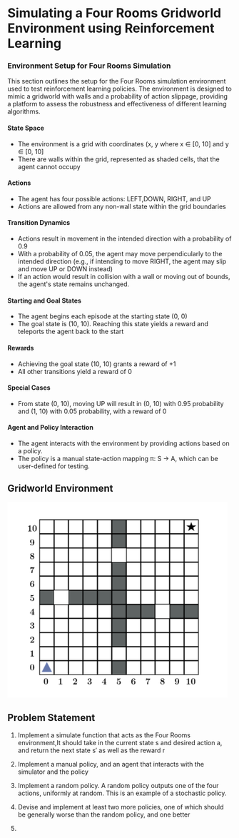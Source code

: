 # Simulating a Four Rooms Gridworld Environment using Reinforcement Learning

### Environment Setup for Four Rooms Simulation

This section outlines the setup for the Four Rooms simulation environment used to test reinforcement learning policies. The environment is designed to mimic a gridworld with walls and a probability of action slippage, providing a platform to assess the robustness and effectiveness of different learning algorithms.

#### State Space
- The environment is a grid with coordinates (x, y where x ∈ [0, 10] and y ∈ [0, 10]
- There are walls within the grid, represented as shaded cells, that the agent cannot occupy

#### Actions
- The agent has four possible actions: LEFT,DOWN, RIGHT, and UP
- Actions are allowed from any non-wall state within the grid boundaries

#### Transition Dynamics
- Actions result in movement in the intended direction with a probability of 0.9
- With a probability of 0.05, the agent may move perpendicularly to the intended direction (e.g., if intending to move RIGHT, the agent may slip and move UP or DOWN instead)
- If an action would result in collision with a wall or moving out of bounds, the agent's state remains unchanged.

#### Starting and Goal States
- The agent begins each episode at the starting state (0, 0)
- The goal state is (10, 10). Reaching this state yields a reward and teleports the agent back to the start

#### Rewards
- Achieving the goal state (10, 10) grants a reward of +1
- All other transitions yield a reward of 0

#### Special Cases
- From state (0, 10), moving UP will result in (0, 10) with 0.95 probability and (1, 10) with 0.05 probability, with a reward of 0

#### Agent and Policy Interaction
- The agent interacts with the environment by providing actions based on a policy.
- The policy is a manual state-action mapping π: S → A, which can be user-defined for testing.

## Gridworld Environment

![Screenshot](https://github.com/PShru2000/Gridworld-simulation-using-Reinforcement-Learning/blob/main/env.png?raw=true)

## Problem Statement

1) Implement a simulate function that acts as the Four Rooms environment,It should take in the current state s and desired action a, and return the next state s′ as well as the reward r

2) Implement a manual policy, and an agent that interacts with the simulator and the policy

3) Implement a random policy. A random policy outputs one of the four actions, uniformly at random. This is an example of a stochastic policy.

4) Devise and implement at least two more policies, one of which should be generally worse than the random policy, and one better
  
6) 
